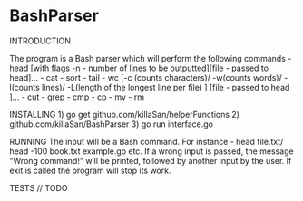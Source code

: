 # BashParser

INTRODUCTION

The program is a Bash parser which will perform the following commands
	- head [with flags -n - number of lines to be outputted][file - passed to head]...
	- cat
	- sort
	- tail
	- wc [-c (counts characters)/ -w(counts words)/ -l(counts lines)/ -L(length of the longest line per file) ] [file - passed to head ]...
	- cut
	- grep
	- cmp
	- cp
	- mv
	- rm

INSTALLING
	1) go get github.com/killaSan/helperFunctions
	2) github.com/killaSan/BashParser
	3) go run interface.go 

RUNNING
	The input will be a Bash command. For instance - head file.txt/ head -100 book.txt example.go etc. If a wrong input is passed, the message "Wrong command!" will be printed, followed by another input by the user. If exit is called the program will stop its work.

TESTS 
	// TODO
